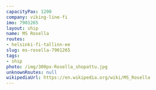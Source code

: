 ```yaml
---
capacityPax: 1200
company: viking-line-fi
imo: 7901265
layout: ship
name: MS Rosella
routes:
- helsinki-fi-tallinn-ee
slug: ms-rosella-7901265
tags:
- ship
photo: /img/300px-Rosella_shopattu.jpg
unknownRoutes: null
wikipediaUrl: https://en.wikipedia.org/wiki/MS_Rosella
---
```

